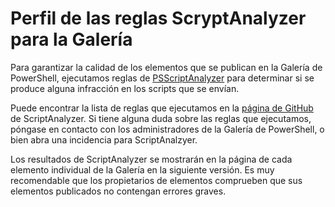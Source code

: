 # Perfil de las reglas ScryptAnalyzer para la Galería
Para garantizar la calidad de los elementos que se publican en la Galería de PowerShell, ejecutamos reglas de [PSScriptAnalyzer](https://github.com/PowerShell/PSScriptAnalyzer) para determinar si se produce alguna infracción en los scripts que se envían.

Puede encontrar la lista de reglas que ejecutamos en la [página de GitHub](https://github.com/PowerShell/PSScriptAnalyzer/blob/development/Engine/Settings/PSGallery.psd1) de ScriptAnalyzer.
Si tiene alguna duda sobre las reglas que ejecutamos, póngase en contacto con los administradores de la Galería de PowerShell, o bien abra una incidencia para ScriptAnalzyer.

Los resultados de ScriptAnalyzer se mostrarán en la página de cada elemento individual de la Galería en la siguiente versión. Es muy recomendable que los propietarios de elementos comprueben que sus elementos publicados no contengan errores graves.


<!--HONumber=Aug16_HO5-->



